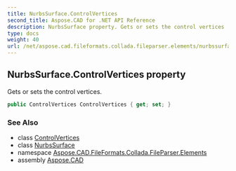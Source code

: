 ```yaml
---
title: NurbsSurface.ControlVertices
second_title: Aspose.CAD for .NET API Reference
description: NurbsSurface property. Gets or sets the control vertices
type: docs
weight: 40
url: /net/aspose.cad.fileformats.collada.fileparser.elements/nurbssurface/controlvertices/
---
```

## NurbsSurface.ControlVertices property

Gets or sets the control vertices.

```csharp
public ControlVertices ControlVertices { get; set; }
```

### See Also

* class [ControlVertices](../../controlvertices/)
* class [NurbsSurface](../)
* namespace [Aspose.CAD.FileFormats.Collada.FileParser.Elements](../../nurbssurface/)
* assembly [Aspose.CAD](../../../)



